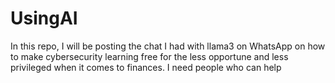 # UsingAI


In this repo, I will be posting the chat I had with llama3 on WhatsApp on how to make cybersecurity learning free for the less opportune and less privileged when it comes to finances. I need people who can help
